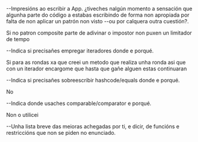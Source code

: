 --Impresións ao escribir a App. ¿tiveches nalgún momento a sensación que algunha parte do código a estabas escribindo de forma non apropiada por falta de non aplicar un patrón non visto --ou por calquera outra cuestión?.

Si no patron composite
 parte de adivinar o impostor non puxen un limitador de tempo

--Indica si precisañes empregar iteradores donde e porqué.

Si para as rondas xa que creei un metodo que realiza unha ronda asi que con un iterador encargome que hasta que gañe alguen estas continuaran

--Indica si precisañes sobreescribir hashcode/equals donde e porqué.

No

--Indica donde usaches comparable/comparator e porqué.

Non o utilicei 

--Unha lista breve das meioras achegadas por ti, e dicir, de funcións e restriccións que non se piden no enunciado.

